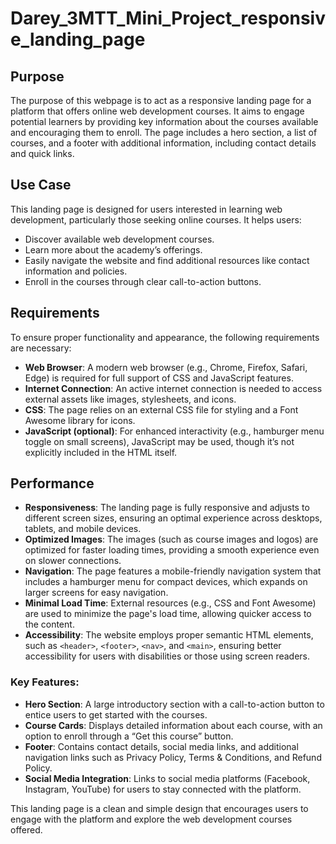 # Darey_3MTT_Mini_Project_responsive_landing_page

## Purpose
The purpose of this webpage is to act as a responsive landing page for a platform that offers online web development courses. It aims to engage potential learners by providing key information about the courses available and encouraging them to enroll. The page includes a hero section, a list of courses, and a footer with additional information, including contact details and quick links.

## Use Case
This landing page is designed for users interested in learning web development, particularly those seeking online courses. It helps users:
- Discover available web development courses.
- Learn more about the academy’s offerings.
- Easily navigate the website and find additional resources like contact information and policies.
- Enroll in the courses through clear call-to-action buttons.

## Requirements
To ensure proper functionality and appearance, the following requirements are necessary:
- **Web Browser**: A modern web browser (e.g., Chrome, Firefox, Safari, Edge) is required for full support of CSS and JavaScript features.
- **Internet Connection**: An active internet connection is needed to access external assets like images, stylesheets, and icons.
- **CSS**: The page relies on an external CSS file for styling and a Font Awesome library for icons.
- **JavaScript (optional)**: For enhanced interactivity (e.g., hamburger menu toggle on small screens), JavaScript may be used, though it’s not explicitly included in the HTML itself.

## Performance
- **Responsiveness**: The landing page is fully responsive and adjusts to different screen sizes, ensuring an optimal experience across desktops, tablets, and mobile devices.
- **Optimized Images**: The images (such as course images and logos) are optimized for faster loading times, providing a smooth experience even on slower connections.
- **Navigation**: The page features a mobile-friendly navigation system that includes a hamburger menu for compact devices, which expands on larger screens for easy navigation.
- **Minimal Load Time**: External resources (e.g., CSS and Font Awesome) are used to minimize the page's load time, allowing quicker access to the content.
- **Accessibility**: The website employs proper semantic HTML elements, such as `<header>`, `<footer>`, `<nav>`, and `<main>`, ensuring better accessibility for users with disabilities or those using screen readers.

### Key Features:
- **Hero Section**: A large introductory section with a call-to-action button to entice users to get started with the courses.
- **Course Cards**: Displays detailed information about each course, with an option to enroll through a “Get this course” button.
- **Footer**: Contains contact details, social media links, and additional navigation links such as Privacy Policy, Terms & Conditions, and Refund Policy.
- **Social Media Integration**: Links to social media platforms (Facebook, Instagram, YouTube) for users to stay connected with the platform.

This landing page is a clean and simple design that encourages users to engage with the platform and explore the web development courses offered.
